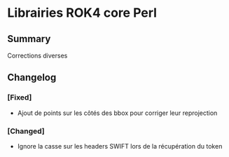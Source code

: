 # Librairies ROK4 core Perl

## Summary

Corrections diverses

## Changelog

### [Fixed]

* Ajout de points sur les côtés des bbox pour corriger leur reprojection

### [Changed]

* Ignore la casse sur les headers SWIFT lors de la récupération du token

<!-- 
### [Added]

### [Changed]

### [Deprecated]

### [Removed]

### [Fixed]

### [Security] 
-->